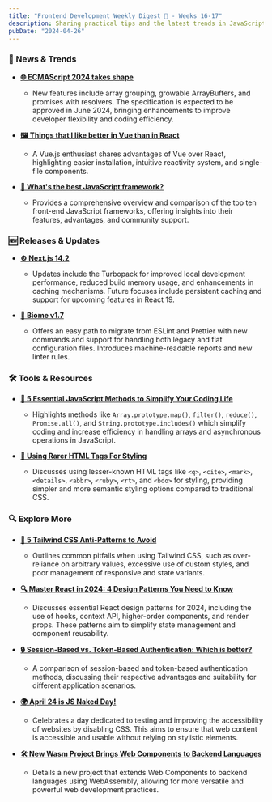 ```yaml
---
title: "Frontend Development Weekly Digest 🍵 - Weeks 16-17"
description: Sharing practical tips and the latest trends in JavaScript
pubDate: "2024-04-26"
---
```


### 📢 News & Trends

- **[🌐 ECMAScript 2024 takes shape](https://www.infoworld.com/article/3715341/ecmascript-2024-takes-shape.html)**

  - New features include array grouping, growable ArrayBuffers, and promises with resolvers. The specification is expected to be approved in June 2024, bringing enhancements to improve developer flexibility and coding efficiency.

- **[🖼️ Things that I like better in Vue than in React](https://dev.to/jaydevm/things-that-i-like-better-in-vue-than-in-react-56o3)**

  - A Vue.js enthusiast shares advantages of Vue over React, highlighting easier installation, intuitive reactivity system, and single-file components.

- **[📘 What's the best JavaScript framework?](https://www.infoworld.com/article/3713207/whats-the-best-javascript-framework.html)**

  - Provides a comprehensive overview and comparison of the top ten front-end JavaScript frameworks, offering insights into their features, advantages, and community support.

### 🆕 Releases & Updates

- **[⚙️ Next.js 14.2](https://nextjs.org/blog/next-14-2)**

  - Updates include the Turbopack for improved local development performance, reduced build memory usage, and enhancements in caching mechanisms. Future focuses include persistent caching and support for upcoming features in React 19.

- **[🔧 Biome v1.7](https://biomejs.dev/blog/biome-v1-7/)**

  - Offers an easy path to migrate from ESLint and Prettier with new commands and support for handling both legacy and flat configuration files. Introduces machine-readable reports and new linter rules.

### 🛠 Tools & Resources

- **[📜 5 Essential JavaScript Methods to Simplify Your Coding Life](https://medium.com/javarevisited/5-essential-javascript-methods-to-simplify-your-coding-life-a673abfc6ae2)**

  - Highlights methods like `Array.prototype.map()`, `filter()`, `reduce()`, `Promise.all()`, and `String.prototype.includes()` which simplify coding and increase efficiency in handling arrays and asynchronous operations in JavaScript.

- **[🎨 Using Rarer HTML Tags For Styling](https://blog.openreplay.com/using-rarer-html-tags-for-styling/)**

  - Discusses using lesser-known HTML tags like `<q>`, `<cite>`, `<mark>`, `<details>`, `<abbr>`, `<ruby>`, `<rt>`, and `<bdo>` for styling, providing simpler and more semantic styling options compared to traditional CSS.

### 🔍 Explore More

- **[🚫 5 Tailwind CSS Anti-Patterns to Avoid](https://spin.atomicobject.com/tailwind-css-anti-patterns/)**

  - Outlines common pitfalls when using Tailwind CSS, such as over-reliance on arbitrary values, excessive use of custom styles, and poor management of responsive and state variants.

- **[🔍 Master React in 2024: 4 Design Patterns You Need to Know](https://www.javacodegeeks.com/2024/04/master-react-in-2024-4-design-patterns-you-need-to-know.html)**

  - Discusses essential React design patterns for 2024, including the use of hooks, context API, higher-order components, and render props. These patterns aim to simplify state management and component reusability.

- **[🔒 Session-Based vs. Token-Based Authentication: Which is better?](https://dev.to/fidalmathew/session-based-vs-token-based-authentication-which-is-better-227o)**

  - A comparison of session-based and token-based authentication methods, discussing their respective advantages and suitability for different application scenarios.

- **[🌍 April 24 is JS Naked Day!](https://js-naked-day.org/)**

  - Celebrates a day dedicated to testing and improving the accessibility of websites by disabling CSS. This aims to ensure that web content is accessible and usable without relying on stylistic elements.

- **[🛠 New Wasm Project Brings Web Components to Backend Languages](https://thenewstack.io/reversing-web-assembly-project-extends-web-components/)**

  - Details a new project that extends Web Components to backend languages using WebAssembly, allowing for more versatile and powerful web development practices.
